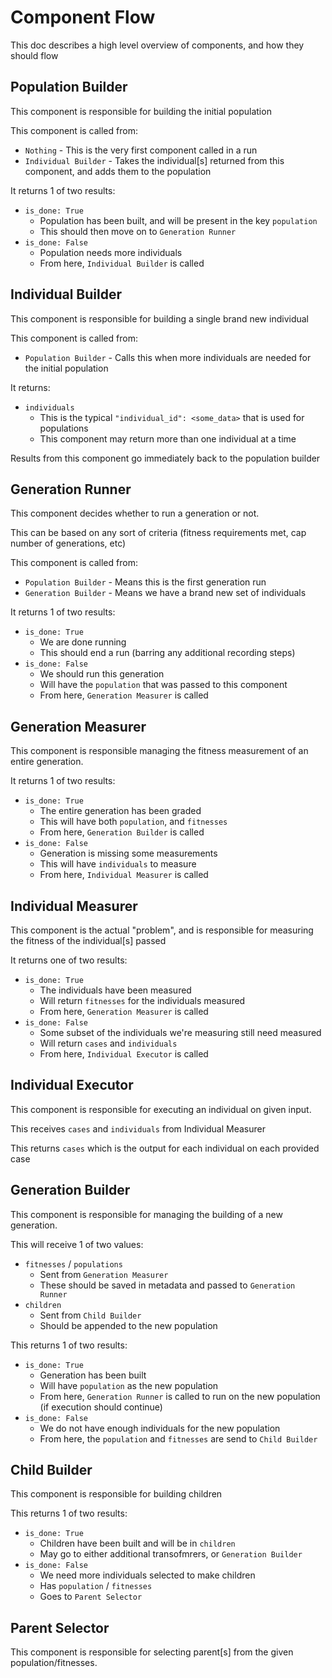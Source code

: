 # Component Flow

This doc describes a high level overview of components, and how they should flow

## Population Builder

This component is responsible for building the initial population

This component is called from:
* `Nothing` - This is the very first component called in a run
* `Individual Builder` - Takes the individual[s] returned from this component, and adds them to the population

It returns 1 of two results:

* `is_done: True`
    * Population has been built, and will be present in the key `population`
    * This should then move on to `Generation Runner`
* `is_done: False`
    * Population needs more individuals
    * From here, `Individual Builder` is called

## Individual Builder

This component is responsible for building a single brand new individual

This component is called from:
* `Population Builder` - Calls this when more individuals are needed for the initial population

It returns:
* `individuals`
    * This is the typical `"individual_id": <some_data>` that is used for populations
    * This component may return more than one individual at a time

Results from this component go immediately back to the population builder

## Generation Runner

This component decides whether to run a generation or not. 

This can be based on any sort of criteria (fitness requirements met, cap number of generations, etc)

This component is called from:
* `Population Builder` - Means this is the first generation run
* `Generation Builder` - Means we have a brand new set of individuals

It returns 1 of two results:
* `is_done: True`
    * We are done running
    * This should end a run (barring any additional recording steps)
* `is_done: False`
    * We should run this generation
    * Will have the `population` that was passed to this component
    * From here, `Generation Measurer` is called

## Generation Measurer

This component is responsible managing the fitness measurement of an entire generation. 

It returns 1 of two results:
* `is_done: True`
    * The entire generation has been graded
    * This will have both `population`, and `fitnesses`
    * From here, `Generation Builder` is called
* `is_done: False`
    * Generation is missing some measurements
    * This will have `individuals` to measure
    * From here, `Individual Measurer` is called

## Individual Measurer

This component is the actual "problem", and is responsible for measuring the fitness of the individual[s] passed

It returns one of two results:
* `is_done: True`
    * The individuals have been measured
    * Will return `fitnesses` for the individuals measured
    * From here, `Generation Measurer` is called
* `is_done: False`
    * Some subset of the individuals we're measuring still need measured
    * Will return `cases` and `individuals`
    * From here, `Individual Executor` is called

## Individual Executor

This component is responsible for executing an individual on given input.

This receives `cases` and `individuals` from Individual Measurer

This returns `cases` which is the output for each individual on each provided case

## Generation Builder

This component is responsible for managing the building of a new generation.

This will receive 1 of two values:
* `fitnesses` / `populations`
    * Sent from `Generation Measurer`
    * These should be saved in metadata and passed to `Generation Runner`
* `children`
    * Sent from `Child Builder`
    * Should be appended to the new population

This returns 1 of two results:
* `is_done: True`
    * Generation has been built
    * Will have `population` as the new population
    * From here, `Generation Runner` is called to run on the new population (if execution should continue)
* `is_done: False`
    * We do not have enough individuals for the new population
    * From here, the `population` and `fitnesses` are send to `Child Builder`

## Child Builder

This component is responsible for building children

This returns 1 of two results:
* `is_done: True`
    * Children have been built and will be in `children`
    * May go to either additional transofmrers, or `Generation Builder`
* `is_done: False`
    * We need more individuals selected to make children
    * Has `population` / `fitnesses`
    * Goes to `Parent Selector`

## Parent Selector

This component is responsible for selecting parent[s] from the given population/fitnesses.

